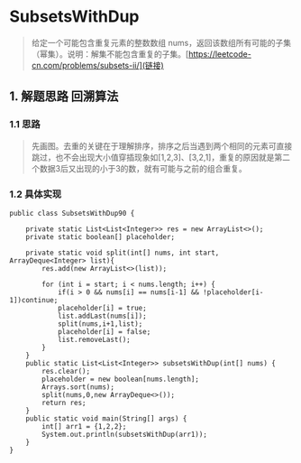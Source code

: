 # SubsetsWithDup
> 给定一个可能包含重复元素的整数数组 nums，返回该数组所有可能的子集（幂集）。说明：解集不能包含重复的子集。[https://leetcode-cn.com/problems/subsets-ii/](链接)
## 1. 解题思路 回溯算法
### 1.1 思路
> 先画图。去重的关键在于理解排序，排序之后当遇到两个相同的元素可直接跳过，也不会出现大小值穿插现象如[1,2,3]、[3,2,1]，重复的原因就是第二个数据3后又出现的小于3的数，就有可能与之前的组合重复。

### 1.2 具体实现

```
public class SubsetsWithDup90 {

    private static List<List<Integer>> res = new ArrayList<>();
    private static boolean[] placeholder;

    private static void split(int[] nums, int start, ArrayDeque<Integer> list){
        res.add(new ArrayList<>(list));

        for (int i = start; i < nums.length; i++) {
            if(i > 0 && nums[i] == nums[i-1] && !placeholder[i-1])continue;
            placeholder[i] = true;
            list.addLast(nums[i]);
            split(nums,i+1,list);
            placeholder[i] = false;
            list.removeLast();
        }
    }
    public static List<List<Integer>> subsetsWithDup(int[] nums) {
        res.clear();
        placeholder = new boolean[nums.length];
        Arrays.sort(nums);
        split(nums,0,new ArrayDeque<>());
        return res;
    }
    public static void main(String[] args) {
        int[] arr1 = {1,2,2};
        System.out.println(subsetsWithDup(arr1));
    }
}

```


